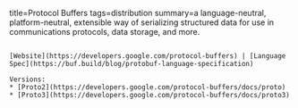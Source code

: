 title=Protocol Buffers
tags=distribution
summary=a language-neutral, platform-neutral, extensible way of serializing structured data for use in communications protocols, data storage, and more.
~~~~~~

[Website](https://developers.google.com/protocol-buffers) | [Language Spec](https://buf.build/blog/protobuf-language-specification)

Versions:
* [Proto2](https://developers.google.com/protocol-buffers/docs/proto)
* [Proto3](https://developers.google.com/protocol-buffers/docs/proto3)

